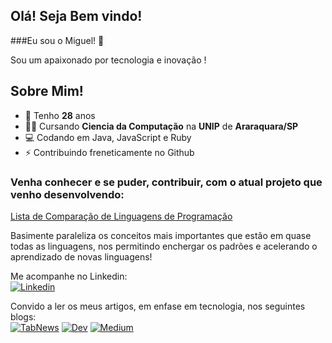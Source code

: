 ## Olá! Seja Bem vindo!
###Eu sou o Miguel! 👋

Sou um apaixonado por tecnologia e inovação !

## Sobre Mim!
  - 🎉 Tenho **28** anos
  - 👨‍🎓 Cursando **Ciencia da Computação** na **UNIP** de **Araraquara/SP**
  - 💻 Codando em Java, JavaScript e Ruby
  - ⚡ Contribuindo freneticamente no Github

### Venha conhecer e se puder, contribuir, com o atual projeto que venho desenvolvendo:
[Lista de Comparação de Linguagens de Programação](https://github.com/migmoroni/Programming-Languages-Comparison-List)

Basimente paraleliza os conceitos mais importantes que estão em quase todas as linguagens, nos permitindo enchergar os padrões e acelerando o aprendizado de novas linguagens!

Me acompanhe no Linkedin:
<br>
<a href="https://www.linkedin.com/in/migmoroni/"><img src="" alt="Linkedin"></a>

Convido a ler os meus artigos, em enfase em tecnologia, nos seguintes blogs:
<br>
<a href="https://www.tabnews.com.br/migmoroni"><img src="" alt="TabNews"></a>
<a href="https://dev.to/migmoroni"><img src="" alt="Dev"></a>
<a href="https://medium.com/@migmoroni"><img src="" alt="Medium"></a>
